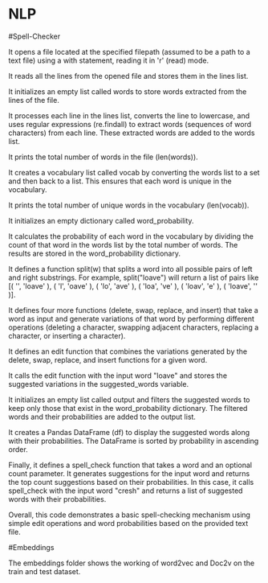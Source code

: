 # NLP

#Spell-Checker

It opens a file located at the specified filepath (assumed to be a path to a text file) using a with statement, reading it in 'r' (read) mode.

It reads all the lines from the opened file and stores them in the lines list.

It initializes an empty list called words to store words extracted from the lines of the file.

It processes each line in the lines list, converts the line to lowercase, and uses regular expressions (re.findall) to extract words (sequences of word characters) from each line. These extracted words are added to the words list.

It prints the total number of words in the file (len(words)).

It creates a vocabulary list called vocab by converting the words list to a set and then back to a list. This ensures that each word is unique in the vocabulary.

It prints the total number of unique words in the vocabulary (len(vocab)).

It initializes an empty dictionary called word_probability.

It calculates the probability of each word in the vocabulary by dividing the count of that word in the words list by the total number of words. The results are stored in the word_probability dictionary.

It defines a function split(w) that splits a word into all possible pairs of left and right substrings. For example, split("loave") will return a list of pairs like [( '', 'loave' ), ( 'l', 'oave' ), ( 'lo', 'ave' ), ( 'loa', 've' ), ( 'loav', 'e' ), ( 'loave', '' )].

It defines four more functions (delete, swap, replace, and insert) that take a word as input and generate variations of that word by performing different operations (deleting a character, swapping adjacent characters, replacing a character, or inserting a character).

It defines an edit function that combines the variations generated by the delete, swap, replace, and insert functions for a given word.

It calls the edit function with the input word "loave" and stores the suggested variations in the suggested_words variable.

It initializes an empty list called output and filters the suggested words to keep only those that exist in the word_probability dictionary. The filtered words and their probabilities are added to the output list.

It creates a Pandas DataFrame (df) to display the suggested words along with their probabilities. The DataFrame is sorted by probability in ascending order.

Finally, it defines a spell_check function that takes a word and an optional count parameter. It generates suggestions for the input word and returns the top count suggestions based on their probabilities. In this case, it calls spell_check with the input word "cresh" and returns a list of suggested words with their probabilities.

Overall, this code demonstrates a basic spell-checking mechanism using simple edit operations and word probabilities based on the provided text file.


#Embeddings

The embeddings folder shows the working of word2vec and Doc2v on the train and test dataset.
